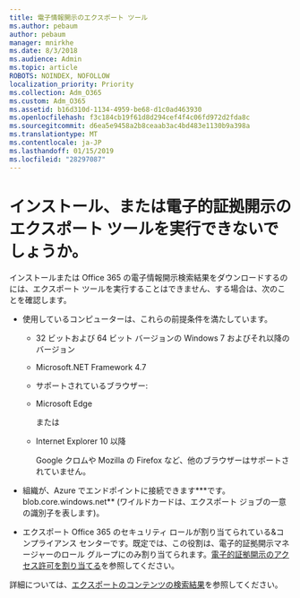 ```yaml
---
title: 電子情報開示のエクスポート ツール
ms.author: pebaum
author: pebaum
manager: mnirkhe
ms.date: 8/3/2018
ms.audience: Admin
ms.topic: article
ROBOTS: NOINDEX, NOFOLLOW
localization_priority: Priority
ms.collection: Adm_O365
ms.custom: Adm_O365
ms.assetid: b16d310d-1134-4959-be68-d1c0ad463930
ms.openlocfilehash: f3c184cb19f61d8d294cef4f4c06fd972d2fda8c
ms.sourcegitcommit: d6ea5e9458a2b8ceaab3ac4bd483e1130b9a398a
ms.translationtype: MT
ms.contentlocale: ja-JP
ms.lasthandoff: 01/15/2019
ms.locfileid: "28297087"
---
```

# <a name="cant-install-or-run-the-ediscovery-export-tool"></a>インストール、または電子的証拠開示のエクスポート ツールを実行できないでしょうか。

インストールまたは Office 365 の電子情報開示検索結果をダウンロードするのには、エクスポート ツールを実行することはできません、する場合は、次のことを確認します。
  
- 使用しているコンピューターは、これらの前提条件を満たしています。
    
  - 32 ビットおよび 64 ビット バージョンの Windows 7 およびそれ以降のバージョン
    
  - Microsoft.NET Framework 4.7
    
  - サポートされているブラウザー:
    
  - Microsoft Edge
    
    または
    
  - Internet Explorer 10 以降
    
    Google クロムや Mozilla の Firefox など、他のブラウザーはサポートされていません。
    
- 組織が、Azure でエンドポイントに接続できます**\*です。 blob.core.windows.net** (ワイルドカードは、エクスポート ジョブの一意の識別子を表します)。 
    
- エクスポート Office 365 のセキュリティ ロールが割り当てられている&amp;コンプライアンス センターです。既定では、この役割は、電子的証拠開示マネージャーのロール グループにのみ割り当てられます。[電子的証拠開示のアクセス許可を割り当てる](https://support.office.com/article/assign-ediscovery-permissions-in-the-office-365-security-compliance-center-5b9a067b-9d2e-4aa5-bb33-99d8c0d0b5d7#moreinfo)を参照してください。
    
詳細については、[エクスポートのコンテンツの検索結果](https://support.office.com/article/Export-Content-Search-results-from-the-Office-365-Security-Compliance-Center-ed48d448-3714-4c42-85f5-10f75f6a4278)を参照してください。
  


